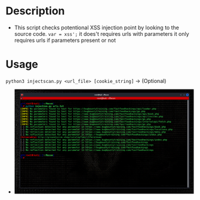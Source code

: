# Description
- This script checks potentional XSS injection point by looking to the source code. ``` var = xss'; ``` it does't requires urls with parameters it only requires urls if parameters present or not
# Usage
`python3 injectscan.py <url_file> [cookie_string]` -> (Optional)
- ![alt text](https://github.com/mugh33ra/HTML-Injection-Script/blob/main/img/Screenshot%202025-05-22%20130544.png)
